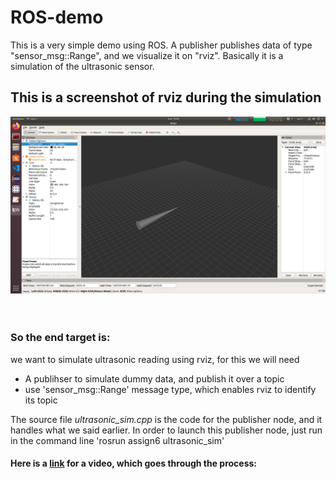 # ROS-demo
This is a very simple demo using ROS. A publisher publishes data of type "sensor_msg::Range", and we visualize it on "rviz". Basically it is a simulation of the ultrasonic sensor.

## This is a screenshot of rviz during the simulation
![](images/rviz_sim.png) <br> <br><br> 
### So the end target is:
we want to simulate ultrasonic reading using rviz, for this we will need
- A publihser to simulate dummy data, and publish it over a topic
- use 'sensor_msg::Range' message type, which enables rviz to identify its topic

The source file *ultrasonic_sim.cpp* is the code for the publisher node, and it handles what we said earlier. In order to launch this publisher node, just run in the command line 'rosrun assign6 ultrasonic_sim'

#### Here is a [link](https://www.youtube.com/watch?v=DgDjU4ZGweU&feature=youtu.be&ab_channel=HazemKhairy) for a video, which goes through the process:

